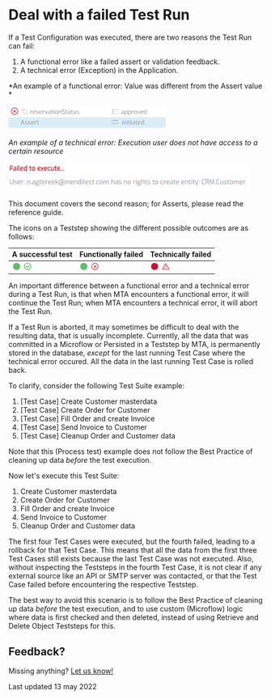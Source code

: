 # Deal with a failed Test Run

If a Test Configuration was executed, there are two reasons the Test Run can fail:
1. A functional error like a failed assert or validation feedback.
2. A technical error (Exception) in the Application. 

*An example of a functional error: Value was different from the Assert value *

![A functional error](images/func-error-example.png)

*An example of a technical error: Execution user does not have access to a certain resource*

![A technical error](images/tech-error-example.png)

This document covers the second reason; for Asserts, please read the reference guide.

The icons on a Teststep showing the different possible outcomes are as follows:

| A successful test                        | Functionally failed                            | Technically failed                            |
| ---------------------------------------- | ---------------------------------------------- | --------------------------------------------- |
| ![A successful test](images/success.png) | ![Functionally failed](images/func-failed.png) | ![Technically failed](images/tech-failed.png) |

An important difference between a functional error and a technical error during a Test Run, is that when MTA encounters a functional error, it will continue the Test Run; when MTA encounters a technical error, it will abort the Test Run.

If a Test Run is aborted, it may sometimes be difficult to deal with the resulting data, that is usually incomplete. Currently, all the data that was 
committed in a Microflow or Persisted in a Teststep by MTA, is permanently stored in the database, *except* for the last running Test Case where the technical error occured. All the data in the last running Test Case is rolled back. 

To clarify, consider the following Test Suite example:

1. [Test Case] Create Customer masterdata
2. [Test Case] Create Order for Customer
3. [Test Case] Fill Order and create Invoice
4. [Test Case] Send Invoice to Customer
5. [Test Case] Cleanup Order and Customer data

Note that this (Process test) example does not follow the Best Practice of cleaning up data *before* the test execution.

Now let's execute this Test Suite:

1. <font color="green"><i class="fas fa-check"></i></font> Create Customer masterdata
2. <font color="green"><i class="fas fa-check"></i></font> Create Order for Customer
3. <font color="green"><i class="fas fa-check"></i></font> Fill Order and create Invoice
4. <font color="red"><i class="fas fa-times"></i></font> Send Invoice to Customer
5. Cleanup Order and Customer data

The first four Test Cases were executed, but the fourth failed, leading to a rollback for that Test Case. This means that all the data from the first three Test Cases still exists because the last Test Case was not executed. Also, without inspecting the Teststeps in the fourth Test Case, it is not clear if any external source like an API or SMTP server was contacted, or that the Test Case failed before encountering the respective Teststep.

The best way to avoid this scenario is to follow the Best Practice of cleaning up data *before* the test execution, and to use custom (Microflow) logic where data is first checked and then deleted, instead of using Retrieve and Delete Object Teststeps for this.

## Feedback?
Missing anything? [Let us know!](mailto:support@menditect.com)

Last updated 13 may 2022